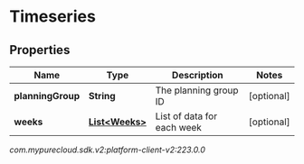# Timeseries


## Properties

| Name | Type | Description | Notes |
| ------------ | ------------- | ------------- | ------------- |
| **planningGroup** | **String** | The planning group ID |  [optional] |
| **weeks** | [**List&lt;Weeks&gt;**](Weeks) | List of data for each week |  [optional] |




_com.mypurecloud.sdk.v2:platform-client-v2:223.0.0_
